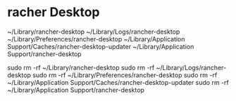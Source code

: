 # racher Desktop

~/Library/rancher-desktop
~/Library/Logs/rancher-desktop
~/Library/Preferences/rancher-desktop
~/Library/Application Support/Caches/rancher-desktop-updater
~/Library/Application Support/rancher-desktop

sudo rm -rf ~/Library/rancher-desktop
sudo rm -rf ~/Library/Logs/rancher-desktop
sudo rm -rf ~/Library/Preferences/rancher-desktop
sudo rm -rf ~/Library/Application Support/Caches/rancher-desktop-updater
sudo rm -rf ~/Library/Application Support/rancher-desktop
